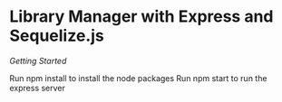 # Library Manager with Express and Sequelize.js

*Getting Started*

Run npm install to install the node packages
Run npm start to run the express server